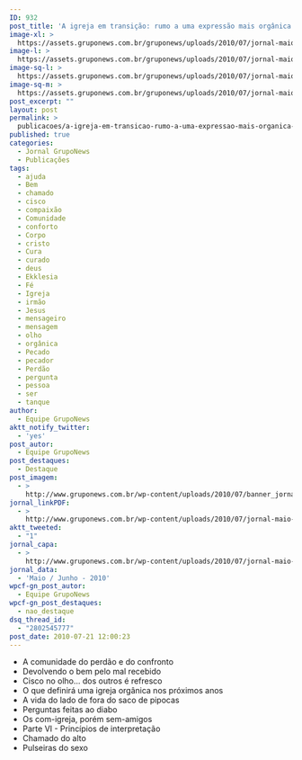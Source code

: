 ```yaml
---
ID: 932
post_title: 'A igreja em transição: rumo a uma expressão mais orgânica do corpo de Cristo'
image-xl: >
  https://assets.gruponews.com.br/gruponews/uploads/2010/07/jornal-maio-junho-2010-capa.jpg
image-l: >
  https://assets.gruponews.com.br/gruponews/uploads/2010/07/jornal-maio-junho-2010-capa-960x720.jpg
image-sq-l: >
  https://assets.gruponews.com.br/gruponews/uploads/2010/07/jornal-maio-junho-2010-capa.jpg
image-sq-m: >
  https://assets.gruponews.com.br/gruponews/uploads/2010/07/jornal-maio-junho-2010-capa-720x720.jpg
post_excerpt: ""
layout: post
permalink: >
  publicacoes/a-igreja-em-transicao-rumo-a-uma-expressao-mais-organica-do-corpo-de-cristo.html
published: true
categories:
  - Jornal GrupoNews
  - Publicações
tags:
  - ajuda
  - Bem
  - chamado
  - cisco
  - compaixão
  - Comunidade
  - conforto
  - Corpo
  - cristo
  - Cura
  - curado
  - deus
  - Ekklesia
  - Fé
  - Igreja
  - irmão
  - Jesus
  - mensageiro
  - mensagem
  - olho
  - orgânica
  - Pecado
  - pecador
  - Perdão
  - pergunta
  - pessoa
  - ser
  - tanque
author:
  - Equipe GrupoNews
aktt_notify_twitter:
  - 'yes'
post_autor:
  - Equipe GrupoNews
post_destaques:
  - Destaque
post_imagem:
  - >
    http://www.gruponews.com.br/wp-content/uploads/2010/07/banner_jornal-junho-2010.jpg
jornal_linkPDF:
  - >
    http://www.gruponews.com.br/wp-content/uploads/2010/07/jornal-maio-junho-2010.pdf
aktt_tweeted:
  - "1"
jornal_capa:
  - >
    http://www.gruponews.com.br/wp-content/uploads/2010/07/jornal-maio-junho-2010-capa.jpg
jornal_data:
  - 'Maio / Junho - 2010'
wpcf-gn_post_autor:
  - Equipe GrupoNews
wpcf-gn_post_destaques:
  - nao_destaque
dsq_thread_id:
  - "2802545777"
post_date: 2010-07-21 12:00:23
---
```

- A comunidade do perdão e do confronto
- Devolvendo o bem pelo mal recebido
- Cisco no olho... dos outros é refresco
- O que definirá uma igreja orgânica nos próximos anos
- A vida do lado de fora do saco de pipocas
- Perguntas feitas ao diabo
- Os com-igreja, porém sem-amigos
- Parte VI - Princípios de interpretação
- Chamado do alto
- Pulseiras do sexo